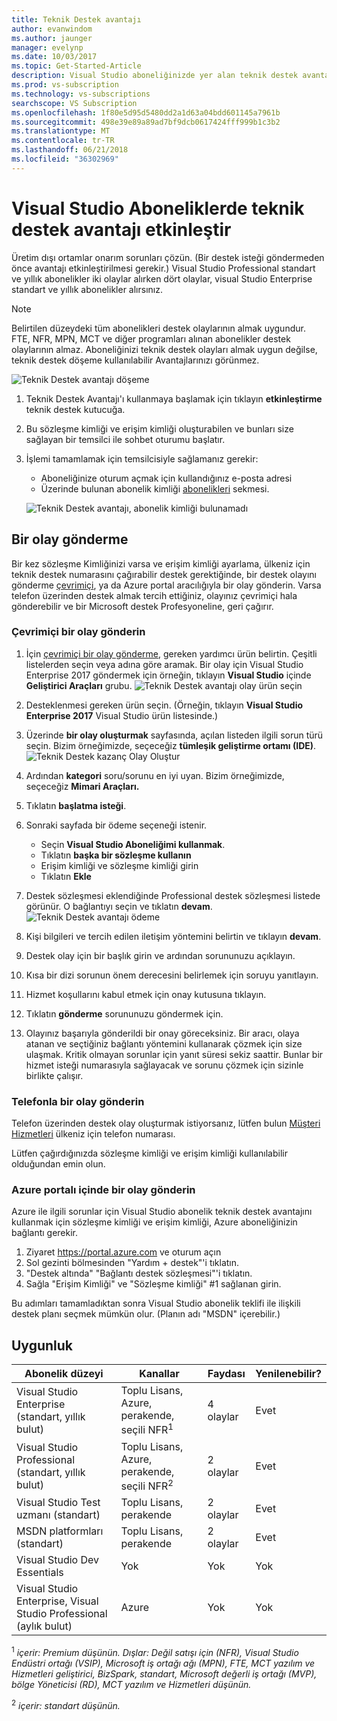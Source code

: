 ```yaml
---
title: Teknik Destek avantajı
author: evanwindom
ms.author: jaunger
manager: evelynp
ms.date: 10/03/2017
ms.topic: Get-Started-Article
description: Visual Studio aboneliğinizde yer alan teknik destek avantajı etkinleştirme konusunda bilgi edinin.
ms.prod: vs-subscription
ms.technology: vs-subscriptions
searchscope: VS Subscription
ms.openlocfilehash: 1f80e5d95d5480dd2a1d63a04bdd601145a7961b
ms.sourcegitcommit: 498e39e89a89ad7bf9dcb0617424fff999b1c3b2
ms.translationtype: MT
ms.contentlocale: tr-TR
ms.lasthandoff: 06/21/2018
ms.locfileid: "36302969"
---
```

# <a name="activate-the-technical-support-benefit-in-visual-studio-subscriptions"></a>Visual Studio Aboneliklerde teknik destek avantajı etkinleştir

Üretim dışı ortamlar onarım sorunları çözün. (Bir destek isteği göndermeden önce avantajı etkinleştirilmesi gerekir.) Visual Studio Professional standart ve yıllık abonelikler iki olaylar alırken dört olaylar, visual Studio Enterprise standart ve yıllık abonelikler alırsınız.

   > [!NOTE]
   > Belirtilen düzeydeki tüm abonelikleri destek olaylarının almak uygundur. FTE, NFR, MPN, MCT ve diğer programları alınan abonelikler destek olaylarının almaz. Aboneliğinizi teknik destek olayları almak uygun değilse, teknik destek döşeme kullanılabilir Avantajlarınızı görünmez.

   ![Teknik Destek avantajı döşeme](_img\vs-tech-support\vs-tech-support-tile.png)

1.  Teknik Destek Avantajı'ı kullanmaya başlamak için tıklayın **etkinleştirme** teknik destek kutucuğa.
2.  Bu sözleşme kimliği ve erişim kimliği oluşturabilen ve bunları size sağlayan bir temsilci ile sohbet oturumu başlatır.
3.  İşlemi tamamlamak için temsilcisiyle sağlamanız gerekir:
    - Aboneliğinize oturum açmak için kullandığınız e-posta adresi
    - Üzerinde bulunan abonelik kimliği [abonelikleri](https://my.visualstudio.com/subscriptions) sekmesi.

    ![Teknik Destek avantajı, abonelik kimliği bulunamadı](_img\vs-tech-support\vs-tech-support-subID-cropped.png)

## <a name="how-to-submit-an-incident"></a>Bir olay gönderme

Bir kez sözleşme Kimliğinizi varsa ve erişim kimliği ayarlama, ülkeniz için teknik destek numarasını çağırabilir destek gerektiğinde, bir destek olayını gönderme [çevrimiçi](http://support.microsoft.com/oas/), ya da Azure portal aracılığıyla bir olay gönderin. Varsa telefon üzerinden destek almak tercih ettiğiniz, olayınız çevrimiçi hala gönderebilir ve bir Microsoft destek Profesyoneline, geri çağırır.

### <a name="submit-an-incident-online"></a>Çevrimiçi bir olay gönderin

1.  İçin [çevrimiçi bir olay gönderme](http://support.microsoft.com/oas/), gereken yardımcı ürün belirtin. Çeşitli listelerden seçin veya adına göre aramak. Bir olay için Visual Studio Enterprise 2017 göndermek için örneğin, tıklayın **Visual Studio** içinde **Geliştirici Araçları** grubu.
    ![Teknik Destek avantajı olay ürün seçin](_img\vs-tech-support\vs-tech-support-select-product.png)

2.  Desteklenmesi gereken ürün seçin. (Örneğin, tıklayın **Visual Studio Enterprise 2017** Visual Studio ürün listesinde.)
3.  Üzerinde **bir olay oluşturmak** sayfasında, açılan listeden ilgili sorun türü seçin. Bizim örneğimizde, seçeceğiz **tümleşik geliştirme ortamı (IDE)**.
    ![Teknik Destek kazanç Olay Oluştur](_img\vs-tech-support\vs-tech-support-create-incident.png)

4.  Ardından **kategori** soru/sorunu en iyi uyan. Bizim örneğimizde, seçeceğiz **Mimari Araçları.**
5.  Tıklatın **başlatma isteği**.
6.  Sonraki sayfada bir ödeme seçeneği istenir.
    - Seçin **Visual Studio Aboneliğimi kullanmak**.
    - Tıklatın **başka bir sözleşme kullanın**
    - Erişim kimliği ve sözleşme kimliği girin
    - Tıklatın **Ekle**
7.  Destek sözleşmesi eklendiğinde Professional destek sözleşmesi listede görünür. O bağlantıyı seçin ve tıklatın **devam**.
     ![Teknik Destek avantajı ödeme](_img\vs-tech-support\vs-tech-support-payment.png)

8.  Kişi bilgileri ve tercih edilen iletişim yöntemini belirtin ve tıklayın **devam**.
9.  Destek olay için bir başlık girin ve ardından sorununuzu açıklayın.
10. Kısa bir dizi sorunun önem derecesini belirlemek için soruyu yanıtlayın.
11. Hizmet koşullarını kabul etmek için onay kutusuna tıklayın.
12. Tıklatın **gönderme** sorununuzu göndermek için.
13. Olayınız başarıyla gönderildi bir onay göreceksiniz. Bir aracı, olaya atanan ve seçtiğiniz bağlantı yöntemini kullanarak çözmek için size ulaşmak. Kritik olmayan sorunlar için yanıt süresi sekiz saattir. Bunlar bir hizmet isteği numarasıyla sağlayacak ve sorunu çözmek için sizinle birlikte çalışır.

### <a name="submit-an-incident-by-phone"></a>Telefonla bir olay gönderin

Telefon üzerinden destek olay oluşturmak istiyorsanız, lütfen bulun [Müşteri Hizmetleri](https://support.microsoft.com/help/13948/global-customer-service-phone-numbers) ülkeniz için telefon numarası.

Lütfen çağırdığınızda sözleşme kimliği ve erişim kimliği kullanılabilir olduğundan emin olun.

### <a name="submit-an-incident-within-the-azure-portal"></a>Azure portalı içinde bir olay gönderin

Azure ile ilgili sorunlar için Visual Studio abonelik teknik destek avantajını kullanmak için sözleşme kimliği ve erişim kimliği, Azure aboneliğinizin bağlantı gerekir.

1.  Ziyaret https://portal.azure.com ve oturum açın
2.  Sol gezinti bölmesinden "Yardım + destek"'i tıklatın.
3.  "Destek altında" "Bağlantı destek sözleşmesi"'i tıklatın.
4.  Sağla "Erişim Kimliği" ve "Sözleşme kimliği" #1 sağlanan girin.

Bu adımları tamamladıktan sonra Visual Studio abonelik teklifi ile ilişkili destek planı seçmek mümkün olur.  (Planın adı "MSDN" içerebilir.)

## <a name="eligibility"></a>Uygunluk

| Abonelik düzeyi                                                 |     Kanallar                                            | Faydası                                                          | Yenilenebilir?    |
|--------------------------------------------------------------------|---------------------------------------------------------|------------------------------------------------------------------|---------------|
| Visual Studio Enterprise (standart, yıllık bulut)   | Toplu Lisans, Azure, perakende, seçili NFR<sup>1</sup> | 4 olaylar       |  Evet|
| Visual Studio Professional (standart, yıllık bulut) | Toplu Lisans, Azure, perakende, seçili NFR<sup>2</sup>                                        | 2 olaylar                                                          |Evet         |
| Visual Studio Test uzmanı (standart)                         | Toplu Lisans, perakende                                              | 2 olaylar                                             |  Evet         |
| MSDN platformları (standart)                                          | Toplu Lisans, perakende                                              | 2 olaylar                                               | Evet         |
| Visual Studio Dev Essentials | Yok | Yok |Yok|
| Visual Studio Enterprise, Visual Studio Professional (aylık bulut) | Azure                                       | Yok                                                           |Yok|

<sup>1</sup> *içerir: Premium düşünün. Dışlar: Değil satışı için (NFR), Visual Studio Endüstri ortağı (VSIP), Microsoft iş ortağı ağı (MPN), FTE, MCT yazılım ve Hizmetleri geliştirici, BizSpark, standart, Microsoft değerli iş ortağı (MVP), bölge Yöneticisi (RD), MCT yazılım ve Hizmetleri düşünün.*

<sup>2</sup> *içerir: standart düşünün.*